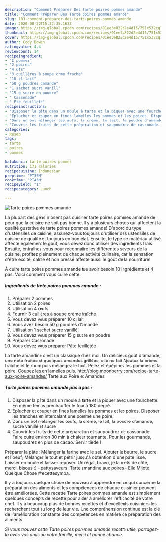 ```yaml
---
description: "Comment Préparer Des Tarte poires pommes amande"
title: "Comment Préparer Des Tarte poires pommes amande"
slug: 183-comment-preparer-des-tarte-poires-pommes-amande
date: 2020-08-22T15:32:35.163Z
image: https://img-global.cpcdn.com/recipes/01ee3e822d2e4d15/751x532cq70/tarte-poires-pommes-amande-photo-principale-de-la-recette.jpg
thumbnail: https://img-global.cpcdn.com/recipes/01ee3e822d2e4d15/751x532cq70/tarte-poires-pommes-amande-photo-principale-de-la-recette.jpg
cover: https://img-global.cpcdn.com/recipes/01ee3e822d2e4d15/751x532cq70/tarte-poires-pommes-amande-photo-principale-de-la-recette.jpg
author: Cody Bowen
ratingvalue: 4.4
reviewcount: 14
recipeingredient:
- "2 pommes"
- "2 poires"
- "4 ufs"
- "3 cuillères à soupe crme frache"
- "10 cl lait"
- "50 g poudres damande"
- "1 sachet sucre vanill"
- "15 g sucre en poudre"
- " Cassonade"
- " Pte feuillete"
recipeinstructions:
- "Disposer la pâte dans un moule à tarte et la piquer avec une fourchette. En même temps préchauffer le four à 180 degré."
- "Éplucher et couper en fines lamelles les pommes et les poires. Disposer les tranches en intercalant une pomme une poire."
- "Dans un bol mélanger les œufs, la crème, le lait, la poudre d’amande, sucre vanillé et sucre"
- "Couvrir les fruits de cette préparation et saupoudrez de cassonade. Faire cuire environ 30 min à chaleur tournante. Pour les gourmands, saupoudrez en plus de cacao. Servir tiède !"
categories:
- Resep
tags:
- tarte
- poires
- pommes

katakunci: tarte poires pommes 
nutrition: 171 calories
recipecuisine: Indonesian
preptime: "PT35M"
cooktime: "PT43M"
recipeyield: "1"
recipecategory: Lunch

---
```



![Tarte poires pommes amande](https://img-global.cpcdn.com/recipes/01ee3e822d2e4d15/751x532cq70/tarte-poires-pommes-amande-photo-principale-de-la-recette.jpg)

La plupart des gens n'osent pas cuisiner tarte poires pommes amande de peur que la cuisine ne soit pas bonne. Il y a plusieurs choses qui affectent la qualité gustative de tarte poires pommes amande! D'abord du type d'ustensiles de cuisine, assurez-vous toujours d'utiliser des ustensiles de cuisine de qualité et toujours en bon état. Ensuite, le type de matériau utilisé affecte également le goût, vous devez donc utiliser des ingrédients frais. Ensuite, entraînez-vous pour reconnaître les différentes saveurs de la cuisine, profitez pleinement de chaque activité culinaire, car la sensation d'être excité, calme et non pressé affecte aussi le goût de la nourriture!

<!--inarticleads1-->

À cuire tarte poires pommes amande tue avoir besoin 10 Ingrédients et 4 pas. Voici comment vous cuire cette.

##### Ingrédients de tarte poires pommes amande :

1. Préparer 2 pommes
1. Utilisation 2 poires
1. Utilisation 4 œufs
1. Fournir 3 cuillères à soupe crème fraîche
1. Vous devez vous préparer 10 cl lait
1. Vous avez besoin 50 g poudres d’amande
1. Utilisation 1 sachet sucre vanillé
1. Vous devez vous préparer 15 g sucre en poudre
1. Préparer  Cassonade
1. Vous devez vous préparer  Pâte feuilletée


La tarte amandine c&#39;est un classique chez moi. Un délicieux goût d&#39;amande, une note fruitée et quelques amandes grillées, elle ne fait Ajoutez la crème fraîche et le rhum puis mélangez le tout. Pelez et épépinez les pommes et la poire. Coupez les en lamelles puis. http://blog.moonberry.com/recipe-tarte-aux-poire-amandes/ Tarte aux Poire et Amandes 

<!--inarticleads2-->

##### Tarte poires pommes amande pas à pas :

1. Disposer la pâte dans un moule à tarte et la piquer avec une fourchette. En même temps préchauffer le four à 180 degré.
1. Éplucher et couper en fines lamelles les pommes et les poires. Disposer les tranches en intercalant une pomme une poire.
1. Dans un bol mélanger les œufs, la crème, le lait, la poudre d’amande, sucre vanillé et sucre
1. Couvrir les fruits de cette préparation et saupoudrez de cassonade. Faire cuire environ 30 min à chaleur tournante. Pour les gourmands, saupoudrez en plus de cacao. Servir tiède !


Préparer la pâte : Mélanger la farine avec le sel. Ajouter le beurre, le sucre et l&#39;oeuf; Mélanger le tout et pétrir jusqu&#39;à obtention d&#39;une pâte lisse. Laisser en boule et laisser reposer. Un régal, bravo, je la mets de côté, merci, bisous :) - pattysaveurs. Tarte amandine aux poires - Elle Mijote Quelque Chose #recettesympa. 

<!--inarticleads1-->

<p>
Il y a toujours quelque chose de nouveau à apprendre en ce qui concerne la préparation des aliments et les compétences de chaque cuisinier peuvent être améliorées. Cette recette Tarte poires pommes amande est simplement quelques concepts de recette pour aider à améliorer l'efficacité de votre chef. Il y a beaucoup plus de bonnes recettes et d'excellents cuisiniers les recherchent tout au long de leur vie. Une compréhension continue est la clé de l'amélioration constante des compétences en matière de préparation des aliments.
</p>

<p>
<i>Si vous trouvez cette Tarte poires pommes amande recette utile, partagez-la avec vos amis ou votre famille, merci et bonne chance.</i>
</p>
